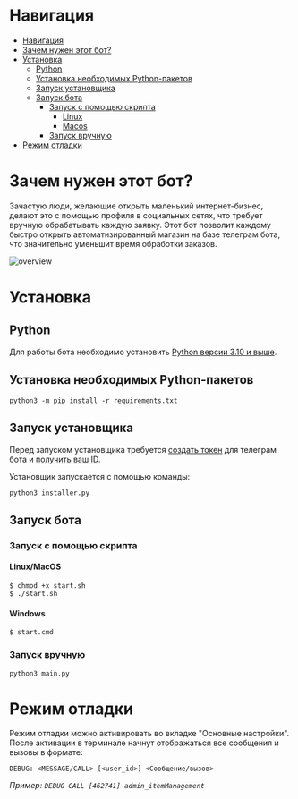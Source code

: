 # Навигация

- [Навигация](#навигация)
- [Зачем нужен этот бот?](#зачем-нужен-этот-бот)
- [Установка](#установка)
     - [Python](#python)
     - [Установка необходимых Python-пакетов](#установка-необходимых-python-пакетов)
     - [Запуск установщика](#запуск-установщика)
     - [Запуск бота](#запуск-бота)
          - [Запуск с помощью скрипта](#запуск-с-помощью-скрипта)
               - [Linux](#linux)
               - [Macos](#macos)
          - [Запуск вручную](#запуск-вручную)
- [Режим отладки](#режим-отладки)

# Зачем нужен этот бот?

Зачастую люди, желающие открыть маленький интернет-бизнес, делают это с помощью профиля в социальных сетях, что требует вручную обрабатывать каждую заявку. Этот бот позволит каждому быстро открыть автоматизированный магазин на базе телеграм бота, что значительно уменьшит время обработки заказов.

![overview](DOCS/bot_overview.gif)

# Установка

## Python

Для работы бота необходимо установить [Python версии 3.10 и выше](https://www.python.org/downloads/).

## Установка необходимых Python-пакетов

    python3 -m pip install -r requirements.txt

## Запуск установщика

Перед запуском установщика требуется [создать токен](https://youtu.be/fyISLEvzIec) для телеграм бота и [получить ваш ID](https://badcode.ru/kak-v-telegram-uznat-svoi-id/).

Установщик запускается с помощью команды: 

    python3 installer.py

## Запуск бота

### Запуск с помощью скрипта

#### Linux/MacOS

    $ chmod +x start.sh
    $ ./start.sh

#### Windows

    $ start.cmd

### Запуск вручную

    python3 main.py

# Режим отладки

Режим отладки можно активировать во вкладке "Основные настройки". 
После активации в терминале начнут отображаться все сообщения и вызовы в формате:

    DEBUG: <MESSAGE/CALL> [<user_id>] <Сообщение/вызов>

*Пример: `DEBUG CALL [462741] admin_itemManagement`*
